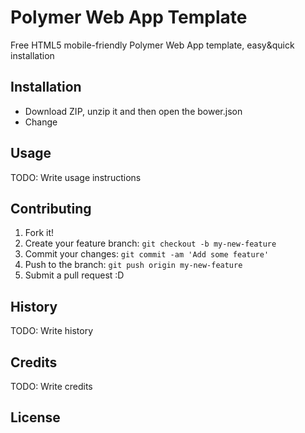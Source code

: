 # Polymer Web App Template
Free HTML5 mobile-friendly Polymer Web App template, easy&amp;quick installation

## Installation
- Download ZIP, unzip it and then open the bower.json
- Change
## Usage
TODO: Write usage instructions
## Contributing
1. Fork it!
2. Create your feature branch: `git checkout -b my-new-feature`
3. Commit your changes: `git commit -am 'Add some feature'`
4. Push to the branch: `git push origin my-new-feature`
5. Submit a pull request :D
## History
TODO: Write history
## Credits
TODO: Write credits
## License
